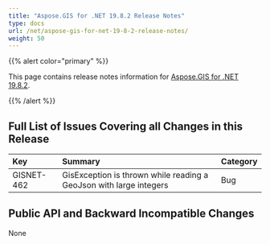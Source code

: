 ```yaml
---
title: "Aspose.GIS for .NET 19.8.2 Release Notes"
type: docs
url: /net/aspose-gis-for-net-19-8-2-release-notes/
weight: 50
---
```


{{% alert color="primary" %}} 

This page contains release notes information for [Aspose.GIS for .NET 19.8.2](https://www.nuget.org/packages/Aspose.GIS/19.8.2).

{{% /alert %}} 
## **Full List of Issues Covering all Changes in this Release**


|**Key**|**Summary**|**Category**|
| :- | :- | :- |
|GISNET-462|GisException is thrown while reading a GeoJson with large integers|Bug|
## **Public API and Backward Incompatible Changes**
None


